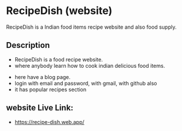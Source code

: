 # RecipeDish (website)

RecipeDish is a Indian food items recipe website and also food supply.

## Description

- RecipeDish is a food recipe website.
- where anybody learn how to cook indian delicious food items.

* here have a blog page.
* login with email and password, with gmail, with github also
* it has popular recipes section

## website Live Link:

- https://recipe-dish.web.app/
